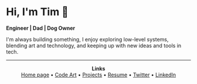 # Hi, I'm Tim 👋

**Engineer | Dad | Dog Owner**  

I'm always building something, I enjoy exploring low-level systems, blending art and technology, and keeping up with new ideas and tools in tech.

---

<p align="center">
  <strong>Links</strong><br/>
  <a href="https://timmoth.com/">Home page</a> •
  <a href="https://art.timmoth.com">Code Art</a> •
  <a href="https://projects.timmoth.com">Projects</a> •
  <a href="https://hello.timmoth.com">Resume</a> •
  <a href="https://twitter.com/Timmoth_j">Twitter</a> •
  <a href="https://www.linkedin.com/in/timmoth/">LinkedIn</a>
</p>

